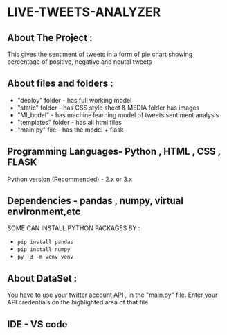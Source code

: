 # LIVE-TWEETS-ANALYZER

## About The Project :

This gives the sentiment of tweets in a form of pie chart showing percentage of positive, negative and neutal tweets

## About files and folders :

- "deploy" folder - has full working model
- "static" folder - has CSS style sheet & MEDIA folder has images
- "Ml_bodel" - has machine learning model of tweets sentiment analysis
- "templates" folder - has all html files
- "main.py" file - has the model + flask

## Programming Languages- Python , HTML , CSS , FLASK 

Python version (Recommended) - 2.x or 3.x

## Dependencies - pandas , numpy, virtual environment,etc

SOME CAN INSTALL PYTHON PACKAGES BY :

- `pip install pandas`
- `pip install numpy`
- `py -3 -m venv venv` 

## About DataSet : 
You have to use your twitter account API , in the "main.py" file. Enter your API credentials on the highlighted area of that file


## IDE - VS code
